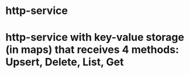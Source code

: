 # http-service

# http-service with key-value storage (in maps) that receives 4 methods: Upsert, Delete, List, Get

